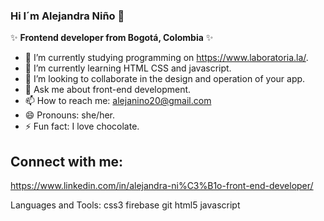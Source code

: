 ### Hi  I´m Alejandra Niño 👋


✨ **Frontend developer from Bogotá, Colombia** ✨ 

- 🔭 I’m currently studying programming on https://www.laboratoria.la/.
- 🌱 I’m currently learning HTML CSS  and javascript.
- 👯 I’m looking to collaborate in the design and operation of your app.
- 💬 Ask me about front-end development. 
- 📫 How to reach me: alejanino20@gmail.com
- 😄 Pronouns: she/her. 
- ⚡ Fun fact: I love chocolate.

## Connect with me:
https://www.linkedin.com/in/alejandra-ni%C3%B1o-front-end-developer/

Languages and Tools:
css3 firebase git html5 javascript 

